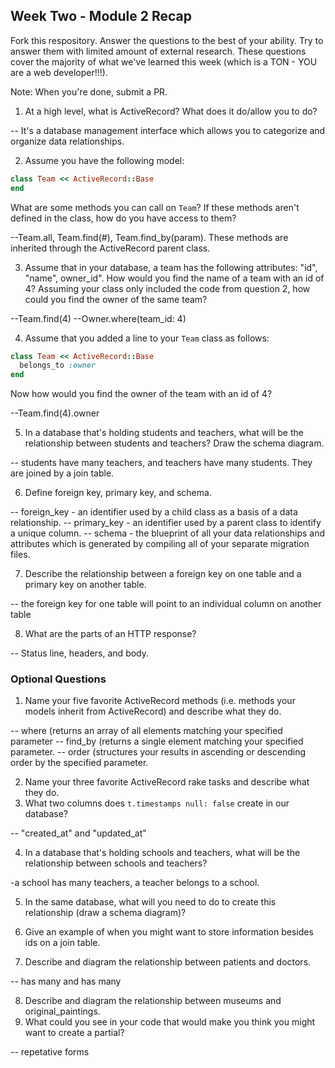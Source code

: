 ## Week Two - Module 2 Recap

Fork this respository. Answer the questions to the best of your ability. Try to answer them with limited amount of external research. These questions cover the majority of what we've learned this week (which is a TON - YOU are a web developer!!!). 

Note: When you're done, submit a PR.

1. At a high level, what is ActiveRecord? What does it do/allow you to do?

-- It's a database management interface which allows you to categorize and organize data relationships.

2. Assume you have the following model:

```ruby
class Team << ActiveRecord::Base
end
```

What are some methods you can call on `Team`? If these methods aren't defined in the class, how do you have access to them?

--Team.all, Team.find(#), Team.find_by(param).  These methods are inherited through the ActiveRecord parent class.

3. Assume that in your database, a team has the following attributes: "id", "name", owner_id". How would you find the name of a team with an id of 4? Assuming your class only included the code from question 2, how could you find the owner of the same team?

--Team.find(4)
--Owner.where(team_id: 4)

4. Assume that you added a line to your `Team` class as follows:

```ruby
class Team << ActiveRecord::Base
  belongs_to :owner
end
```

Now how would you find the owner of the team with an id of 4?

--Team.find(4).owner

5. In a database that's holding students and teachers, what will be the relationship between students and teachers? Draw the schema diagram.

-- students have many teachers, and teachers have many students.  They are joined by a join table.

6. Define foreign key, primary key, and schema.

-- foreign_key - an identifier used by a child class as a basis of a data relationship.
-- primary_key - an identifier used by a parent class to identify a unique column.
-- schema - the blueprint of all your data relationships and attributes which is generated by compiling all of your separate migration files.

7. Describe the relationship between a foreign key on one table and a primary key on another table.

-- the foreign key for one table will point to an individual column on another table

8. What are the parts of an HTTP response?

-- Status line, headers, and body.


### Optional Questions

1. Name your five favorite ActiveRecord methods (i.e. methods your models inherit from ActiveRecord) and describe what they do.

-- where (returns an array of all elements matching your specified parameter
-- find_by (returns a single element matching your specified parameter.
-- order (structures your results in ascending or descending order by the specified parameter.

2. Name your three favorite ActiveRecord rake tasks and describe what they do.
3. What two columns does `t.timestamps null: false` create in our database?

-- "created_at" and "updated_at"

4. In a database that's holding schools and teachers, what will be the relationship between schools and teachers?

-a school has many teachers, a teacher belongs to a school.

5. In the same database, what will you need to do to create this relationship (draw a schema diagram)?
6. Give an example of when you might want to store information besides ids on a join table.

7. Describe and diagram the relationship between patients and doctors.

-- has many and has many

8. Describe and diagram the relationship between museums and original_paintings.
9. What could you see in your code that would make you think you might want to create a partial?

-- repetative forms
